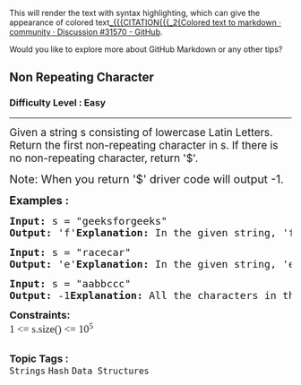 
This will render the text with syntax highlighting, which can give the appearance of colored text[_{{{CITATION{{{_2{Colored text to markdown · community · Discussion #31570 - GitHub](https://github.com/orgs/community/discussions/31570).

Would you like to explore more about GitHub Markdown or any other tips?

<h2 style="color: blue"><a herf="https://www.geeksforgeeks.org/problems/non-repeating-character-1587115620/1">Non Repeating Character</a></h2>
<h3>Difficulty Level : Easy</h3>
<hr>
<div class="problems_problem_content__Xm_eO">
    <p><span style="font-size: 14pt;">Given a string s consisting of lowercase Latin Letters. Return the first non-repeating character in s. If there is no non-repeating character, return '$'.</span></p>
    <p><span style="font-size: 20px;">Note: When you return '$' driver code will output -1.</span></p>
    <p><span style="font-size: 20px;"><strong>Examples :</strong></span></p>
    <pre><span style="font-size: 18px;"><strong>Input:</strong><strong> </strong>s = "geeksforgeeks"<br><strong>Output: </strong>'f'<strong>Explanation:</strong> In the given string, 'f' is the first character in the string which does not repeat. </span></pre>
    <pre><span style="font-size: 18px;"><strong>Input:</strong><strong> </strong>s = "racecar"<br><strong>Output: </strong>'e'<strong>Explanation:</strong> In the given string, 'e' is the only character in the string which does not repeat. </span></pre>
    <pre><span style="font-size: 18px;"><strong>Input:</strong><strong> </strong>s = "aabbccc"<br><strong>Output: </strong>-1<strong>Explanation:</strong> All the characters in the given string are repeating. </span></pre>
    <p><span style="font-size: 18px;"><strong>Constraints:</strong><br><span style="font-size: 14pt;"><span style="color: #1e2229; font-family: Nunito; background-color: #ffffff;">1 &lt;= s.size() &lt;= 10<sup>5</sup></span></span><br></span></p>
</div>
<br>
<span style=font-size:18px><strong>Topic Tags : </strong><br><code>Strings</code>&nbsp;<code>Hash</code>&nbsp;<code>Data Structures</code>&nbsp;

